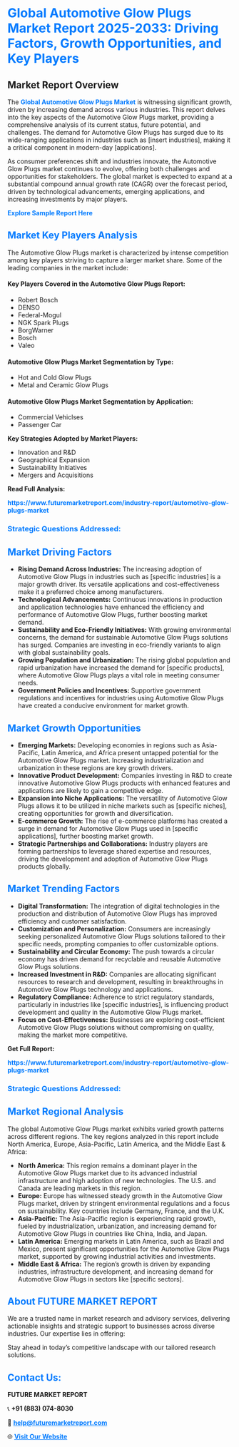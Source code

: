<h1 style="color: #007BFF;">Global Automotive Glow Plugs Market Report 2025-2033: Driving Factors, Growth Opportunities, and Key Players</h1>

<section id="overview">
<h2>Market Report Overview</h2>
<p>The <a href="https://www.futuremarketreport.com/industry-report/automotive-glow-plugs-market" style="color: #007BFF; text-decoration: none;"><strong>Global Automotive Glow Plugs Market</strong></a> is witnessing significant growth, driven by increasing demand across various industries. This report delves into the key aspects of the Automotive Glow Plugs market, providing a comprehensive analysis of its current status, future potential, and challenges. The demand for Automotive Glow Plugs has surged due to its wide-ranging applications in industries such as [insert industries], making it a critical component in modern-day [applications].</p>
<p>As consumer preferences shift and industries innovate, the Automotive Glow Plugs market continues to evolve, offering both challenges and opportunities for stakeholders. The global market is expected to expand at a substantial compound annual growth rate (CAGR) over the forecast period, driven by technological advancements, emerging applications, and increasing investments by major players.</p>
</section>

<section id="overview">
<p><a href="https://www.futuremarketreport.com/request-sample/reportId=93059" style="color: #007BFF; text-decoration: none;"><strong>Explore Sample Report Here</strong></a></p>
</section>

<section id="key-players">
<h2 style="color: #007BFF;">Market Key Players Analysis</h2>
<p>The Automotive Glow Plugs market is characterized by intense competition among key players striving to capture a larger market share. Some of the leading companies in the market include:</p>
<h4>Key Players Covered in the Automotive Glow Plugs Report:</h4>
<ul><li>Robert Bosch</li><li>DENSO</li><li>Federal-Mogul</li><li>NGK Spark Plugs</li><li>BorgWarner</li><li>Bosch</li><li>Valeo</li></ul>
<h4>Automotive Glow Plugs Market Segmentation by Type:</h4>
<ul><li>Hot and Cold Glow Plugs</li><li>Metal and Ceramic Glow Plugs</li></ul>

<h4>Automotive Glow Plugs Market Segmentation by Application:</h4>
<ul><li>Commercial Vehiclses</li><li>Passenger Car</li></ul>
<p><strong>Key Strategies Adopted by Market Players:</strong></p>
<ul>
<li>Innovation and R&D</li>
<li>Geographical Expansion</li>
<li>Sustainability Initiatives</li>
<li>Mergers and Acquisitions</li>
</ul>
</section>

<section>
<p><strong>Read Full Analysis: </strong></p><a href="https://www.futuremarketreport.com/industry-report/automotive-glow-plugs-market" style="color: #007BFF; text-decoration: none;"><strong>https://www.futuremarketreport.com/industry-report/automotive-glow-plugs-market</strong></a>
<h3 style="color: #007BFF;">Strategic Questions Addressed:</h3>
</section>

<section id="driving-factors">
<h2 style="color: #007BFF;">Market Driving Factors</h2>
<ul>
<li><strong>Rising Demand Across Industries:</strong> The increasing adoption of Automotive Glow Plugs in industries such as [specific industries] is a major growth driver. Its versatile applications and cost-effectiveness make it a preferred choice among manufacturers.</li>
<li><strong>Technological Advancements:</strong> Continuous innovations in production and application technologies have enhanced the efficiency and performance of Automotive Glow Plugs, further boosting market demand.</li>
<li><strong>Sustainability and Eco-Friendly Initiatives:</strong> With growing environmental concerns, the demand for sustainable Automotive Glow Plugs solutions has surged. Companies are investing in eco-friendly variants to align with global sustainability goals.</li>
<li><strong>Growing Population and Urbanization:</strong> The rising global population and rapid urbanization have increased the demand for [specific products], where Automotive Glow Plugs plays a vital role in meeting consumer needs.</li>
<li><strong>Government Policies and Incentives:</strong> Supportive government regulations and incentives for industries using Automotive Glow Plugs have created a conducive environment for market growth.</li>
</ul>
</section>

<section id="growth-opportunities">
<h2 style="color: #007BFF;">Market Growth Opportunities</h2>
<ul>
<li><strong>Emerging Markets:</strong> Developing economies in regions such as Asia-Pacific, Latin America, and Africa present untapped potential for the Automotive Glow Plugs market. Increasing industrialization and urbanization in these regions are key growth drivers.</li>
<li><strong>Innovative Product Development:</strong> Companies investing in R&D to create innovative Automotive Glow Plugs products with enhanced features and applications are likely to gain a competitive edge.</li>
<li><strong>Expansion into Niche Applications:</strong> The versatility of Automotive Glow Plugs allows it to be utilized in niche markets such as [specific niches], creating opportunities for growth and diversification.</li>
<li><strong>E-commerce Growth:</strong> The rise of e-commerce platforms has created a surge in demand for Automotive Glow Plugs used in [specific applications], further boosting market growth.</li>
<li><strong>Strategic Partnerships and Collaborations:</strong> Industry players are forming partnerships to leverage shared expertise and resources, driving the development and adoption of Automotive Glow Plugs products globally.</li>
</ul>
</section>

<section id="trending-factors">
<h2 style="color: #007BFF;">Market Trending Factors</h2>
<ul>
<li><strong>Digital Transformation:</strong> The integration of digital technologies in the production and distribution of Automotive Glow Plugs has improved efficiency and customer satisfaction.</li>
<li><strong>Customization and Personalization:</strong> Consumers are increasingly seeking personalized Automotive Glow Plugs solutions tailored to their specific needs, prompting companies to offer customizable options.</li>
<li><strong>Sustainability and Circular Economy:</strong> The push towards a circular economy has driven demand for recyclable and reusable Automotive Glow Plugs solutions.</li>
<li><strong>Increased Investment in R&D:</strong> Companies are allocating significant resources to research and development, resulting in breakthroughs in Automotive Glow Plugs technology and applications.</li>
<li><strong>Regulatory Compliance:</strong> Adherence to strict regulatory standards, particularly in industries like [specific industries], is influencing product development and quality in the Automotive Glow Plugs market.</li>
<li><strong>Focus on Cost-Effectiveness:</strong> Businesses are exploring cost-efficient Automotive Glow Plugs solutions without compromising on quality, making the market more competitive.</li>
</ul>
</section>

<section>
<p><strong>Get Full Report: </strong></p><a href="https://www.futuremarketreport.com/industry-report/automotive-glow-plugs-market" style="color: #007BFF; text-decoration: none;"><strong>https://www.futuremarketreport.com/industry-report/automotive-glow-plugs-market</strong></a>
<h3 style="color: #007BFF;">Strategic Questions Addressed:</h3>
</section>


<section id="regional-analysis">
<h2 style="color: #007BFF;">Market Regional Analysis</h2>
<p>The global Automotive Glow Plugs market exhibits varied growth patterns across different regions. The key regions analyzed in this report include North America, Europe, Asia-Pacific, Latin America, and the Middle East & Africa:</p>
<ul>
<li><strong>North America:</strong> This region remains a dominant player in the Automotive Glow Plugs market due to its advanced industrial infrastructure and high adoption of new technologies. The U.S. and Canada are leading markets in this region.</li>
<li><strong>Europe:</strong> Europe has witnessed steady growth in the Automotive Glow Plugs market, driven by stringent environmental regulations and a focus on sustainability. Key countries include Germany, France, and the U.K.</li>
<li><strong>Asia-Pacific:</strong> The Asia-Pacific region is experiencing rapid growth, fueled by industrialization, urbanization, and increasing demand for Automotive Glow Plugs in countries like China, India, and Japan.</li>
<li><strong>Latin America:</strong> Emerging markets in Latin America, such as Brazil and Mexico, present significant opportunities for the Automotive Glow Plugs market, supported by growing industrial activities and investments.</li>
<li><strong>Middle East & Africa:</strong> The region’s growth is driven by expanding industries, infrastructure development, and increasing demand for Automotive Glow Plugs in sectors like [specific sectors].</li>
</ul>
</section>

<footer>
<h2 style="color: #007BFF;">About FUTURE MARKET REPORT</h2>
<p>We are a trusted name in market research and advisory services, delivering actionable insights and strategic support to businesses across diverse industries. Our expertise lies in offering:</p>

<p>Stay ahead in today’s competitive landscape with our tailored research solutions.</p>

<h2 style="color: #007BFF;">Contact Us:</h2>
<p><strong>FUTURE MARKET REPORT</strong></p>
<p>📞 <strong>+91 (883) 074-8030</strong></p>
<p>📧 <strong><a href="mailto:help@futuremarketreport.com" style="color: #007BFF;">help@futuremarketreport.com</a></strong></p>
<p>🌐 <strong><a href="https://www.futuremarketreport.com/" style="color: #007BFF;">Visit Our Website</a></strong></p>
</footer>
